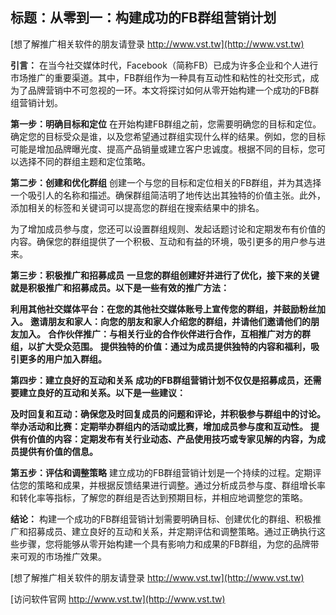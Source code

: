 ## **标题：从零到一：构建成功的FB群组营销计划**

[想了解推广相关软件的朋友请登录 http://www.vst.tw](http://www.vst.tw)

**引言：**
在当今社交媒体时代，Facebook（简称FB）已成为许多企业和个人进行市场推广的重要渠道。其中，FB群组作为一种具有互动性和粘性的社交形式，成为了品牌营销中不可忽视的一环。本文将探讨如何从零开始构建一个成功的FB群组营销计划。

**第一步：明确目标和定位**
在开始构建FB群组之前，您需要明确您的目标和定位。确定您的目标受众是谁，以及您希望通过群组实现什么样的结果。例如，您的目标可能是增加品牌曝光度、提高产品销量或建立客户忠诚度。根据不同的目标，您可以选择不同的群组主题和定位策略。

**第二步：创建和优化群组**
创建一个与您的目标和定位相关的FB群组，并为其选择一个吸引人的名称和描述。确保群组简洁明了地传达出其独特的价值主张。此外，添加相关的标签和关键词可以提高您的群组在搜索结果中的排名。

为了增加成员参与度，您还可以设置群组规则、发起话题讨论和定期发布有价值的内容。确保您的群组提供了一个积极、互动和有益的环境，吸引更多的用户参与进来。

**第三步：积极推广和招募成员**
**一旦您的群组创建好并进行了优化，接下来的关键就是积极推广和招募成员。以下是一些有效的推广方法：**

**利用其他社交媒体平台：在您的其他社交媒体账号上宣传您的群组，并鼓励粉丝加入。**
**邀请朋友和家人：向您的朋友和家人介绍您的群组，并请他们邀请他们的朋友加入。**
**合作伙伴推广：与相关行业的合作伙伴进行合作，互相推广对方的群组，以扩大受众范围。**
**提供独特的价值：通过为成员提供独特的内容和福利，吸引更多的用户加入群组。**

**第四步：建立良好的互动和关系**
**成功的FB群组营销计划不仅仅是招募成员，还需要建立良好的互动和关系。以下是一些建议：**

**及时回复和互动：确保您及时回复成员的问题和评论，并积极参与群组中的讨论。**
**举办活动和比赛：定期举办群组内的活动或比赛，增加成员参与度和互动性。**
**提供有价值的内容：定期发布有关行业动态、产品使用技巧或专家见解的内容，为成员提供有价值的信息。**

**第五步：评估和调整策略**
建立成功的FB群组营销计划是一个持续的过程。定期评估您的策略和成果，并根据反馈结果进行调整。通过分析成员参与度、群组增长率和转化率等指标，了解您的群组是否达到预期目标，并相应地调整您的策略。

**结论：**
构建一个成功的FB群组营销计划需要明确目标、创建优化的群组、积极推广和招募成员、建立良好的互动和关系，并定期评估和调整策略。通过正确执行这些步骤，您将能够从零开始构建一个具有影响力和成果的FB群组，为您的品牌带来可观的市场推广效果。

[想了解推广相关软件的朋友请登录 http://www.vst.tw](http://www.vst.tw)


[访问软件官网 http://www.vst.tw](http://www.vst.tw)
